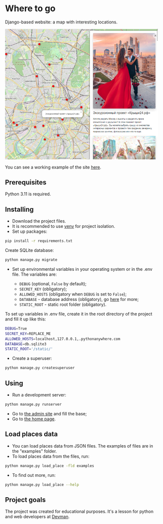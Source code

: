 # Where to go

Django-based website: a map with interesting locations.

![Скриншот](screenshots/site.png)

You can see a working example of the site [here](http://fchyk.pythonanywhere.com/).

## Prerequisites

Python 3.11 is required.

## Installing

- Download the project files.
- It is recommended to use [venv](https://docs.python.org/3/library/venv.html?highlight=venv#module-venv) for project isolation.
- Set up packages:

```bash
pip install -r requirements.txt
```

Create SQLite database:

```bash
python manage.py migrate
```

- Set up environmental variables in your operating system or in the .env file. The variables are:

  - `DEBUG` (optional, `False` by default);
  - `SECRET_KEY` (obligatory);
  - `ALLOWED_HOSTS` (obligatory when `DEBUG` is set to `False`);
  - `DATABASE` - database address (obligatory), go [here](https://github.com/jacobian/dj-database-url) for more;
  - `STATIC_ROOT` - static root folder (obligatory).

To set up variables in .env file, create it in the root directory of the project and fill it up like this:

```bash
DEBUG=True
SECRET_KEY=REPLACE_ME
ALLOWED_HOSTS=localhost,127.0.0.1,.pythonanywhere.com
DATABASE=db.sqlite3
STATIC_ROOT='/static/'
```

- Create a superuser:

```bash
python manage.py createsuperuser
```

## Using

- Run a development server:

```bash
python manage.py runserver
```

- Go to [the admin site](http://127.0.0.1:8000/admin/) and fill the base;
- Go to [the home page](http://127.0.0.1:8000/).

## Load places data

- You can load places data from JSON files. The examples of files are in the "examples" folder.
- To load places data from the files, run:

```bash
python manage.py load_place -fld examples
```

- To find out more, run:

```bash
python manage.py load_place --help
```

## Project goals

The project was created for educational purposes.
It's a lesson for python and web developers at [Devman](https://dvmn.org).
